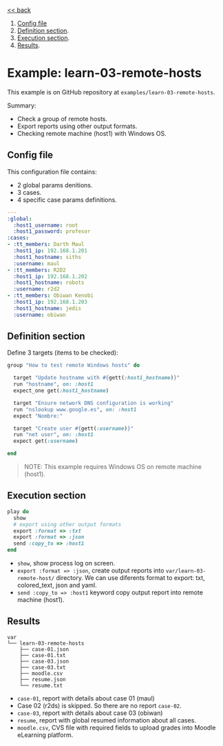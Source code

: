 [<< back](README.md)

1. [Config file](#config-file)
2. [Definition section](#definition-section).
3. [Execution section](#execution-section).
4. [Results](#results).

# Example: learn-03-remote-hosts

This example is on GitHub repository at `examples/learn-03-remote-hosts`.

Summary:
* Check a group of remote hosts.
* Export reports using other output formats.
* Checking remote machine (host1) with Windows OS.

## Config file

This configuration file contains:
* 2 global params denitions.
* 3 cases.
* 4 specific case params definitions.

```yaml
---
:global:
  :host1_username: root
  :host1_password: profesor
:cases:
- :tt_members: Darth Maul
  :host1_ip: 192.168.1.201
  :host1_hostname: siths
  :username: maul
- :tt_members: R2D2
  :host1_ip: 192.168.1.202
  :host1_hostname: robots
  :username: r2d2
- :tt_members: Obiwan Kenobi
  :host1_ip: 192.168.1.203
  :host1_hostname: jedis
  :username: obiwan
```

## Definition section

Define 3 targets (items to be checked):

```ruby
group "How to test remote Windows hosts" do

  target "Update hostname with #{gett(:host1_hostname)}"
  run "hostname", on: :host1
  expect_one get(:host1_hostname)

  target "Ensure network DNS configuration is working"
  run "nslookup www.google.es", on: :host1
  expect "Nombre:"

  target "Create user #{gett(:username)}"
  run "net user", on: :host1
  expect get(:username)

end
```

> NOTE: This example requires Windows OS on remote machine (host1).

## Execution section

```ruby
play do
  show
  # export using other output formats
  export :format => :txt
  export :format => :json
  send :copy_to => :host1
end
```

* `show`, show process log on screen.
* `export :format => :json`, create output reports into `var/learn-03-remote-host/` directory. We can use diferents format to export: txt, colored_text, json and yaml.
* `send :copy_to => :host1` keyword copy output report into remote machine (host1).

## Results

```
var
└── learn-03-remote-hosts
    ├── case-01.json
    ├── case-01.txt
    ├── case-03.json
    ├── case-03.txt
    ├── moodle.csv
    ├── resume.json
    └── resume.txt
```

* `case-01`, report with details about case 01 (maul)
* Case 02 (r2ds) is skipped. So there are no report `case-02`.
* `case-03`, report with details about case 03 (obiwan)
* `resume`, report with global resumed information about all cases.
* `moodle.csv`, CVS file with required fields to upload grades into Moodle eLearning platform.
